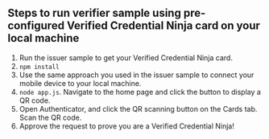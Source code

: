 ## Steps to run verifier sample using pre-configured Verified Credential Ninja card on your local machine

1. Run the issuer sample to get your Verified Credential Ninja card.
2. `npm install`
3. Use the same approach you used in the issuer sample to connect your mobile device to your local machine.
4. `node app.js`. Navigate to the home page and click the button to display a QR code.
5. Open Authenticator, and click the QR scanning button on the Cards tab. Scan the QR code.
6. Approve the request to prove you are a Verified Credential Ninja!